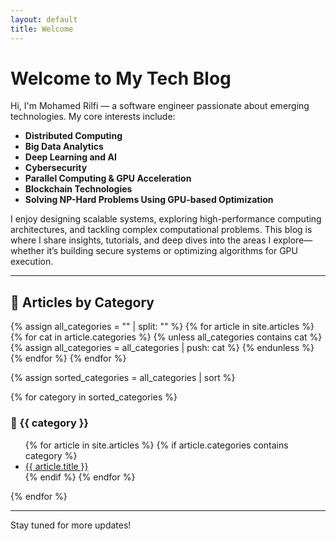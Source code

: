 ```yaml
---
layout: default
title: Welcome
---
```


# Welcome to My Tech Blog

Hi, I'm Mohamed Rilfi — a software engineer passionate about emerging technologies. My core interests include:

- **Distributed Computing**
- **Big Data Analytics**
- **Deep Learning and AI**
- **Cybersecurity**
- **Parallel Computing & GPU Acceleration**
- **Blockchain Technologies**
- **Solving NP-Hard Problems Using GPU-based Optimization**

I enjoy designing scalable systems, exploring high-performance computing architectures, and tackling complex computational problems. This blog is where I share insights, tutorials, and deep dives into the areas I explore—whether it’s building secure systems or optimizing algorithms for GPU execution.

---

## 📝 Articles by Category

{% assign all_categories = "" | split: "" %}
{% for article in site.articles %}
  {% for cat in article.categories %}
    {% unless all_categories contains cat %}
      {% assign all_categories = all_categories | push: cat %}
    {% endunless %}
  {% endfor %}
{% endfor %}

{% assign sorted_categories = all_categories | sort %}

{% for category in sorted_categories %}
### 📂 {{ category }}
<ul>
  {% for article in site.articles %}
    {% if article.categories contains category %}
      <li><a href="{{ article.url }}">{{ article.title }}</a></li>
    {% endif %}
  {% endfor %}
</ul>
{% endfor %}

---

Stay tuned for more updates!
